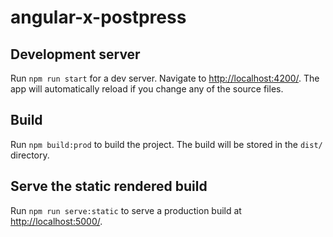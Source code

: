# angular-x-postpress

## Development server

Run `npm run start` for a dev server. Navigate to [http://localhost:4200/](http://localhost:4200/). The app will automatically reload if you change any of the source files.

## Build

Run `npm build:prod` to build the project. The build will be stored in the `dist/` directory.

## Serve the static rendered build

Run `npm run serve:static` to serve a production build at [http://localhost:5000/](http://localhost:5000/).

